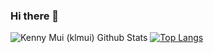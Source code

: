 ### Hi there 👋
![Kenny Mui (klmui) Github Stats](https://github-readme-stats.vercel.app/api?username=klmui&show_icons=true&count_private=true&theme=tokyonight&hide_rank=false)
[![Top Langs](https://github-readme-stats.vercel.app/api/top-langs/?username=klmui&layout=compact)](https://github.com/klmui/github-readme-stats)
